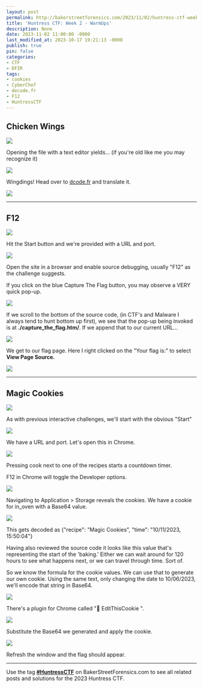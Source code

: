 ```yaml
---
layout: post
permalink: http://bakerstreetforensics.com/2023/11/02/huntress-ctf-week-2-warmups/
title: 'Huntress CTF: Week 2 - WarmUps'
description: None
date: 2023-11-02 11:00:00 -0000
last_modified_at: 2023-10-17 19:21:13 -0000
publish: true
pin: false
categories:
- CTF
- DFIR
tags:
- cookies
- CyberChef
- decode.fr
- F12
- HuntressCTF
---
```

## Chicken Wings

![](https://bakerstreetforensics.com/wp-content/uploads/2023/10/screenshot-2023-10-09-at-9.44.32e280afam.png?w=1024)

Opening the file with a text editor yields... (if you're old like me you may recognize it)

![](https://bakerstreetforensics.com/wp-content/uploads/2023/10/screenshot-2023-10-09-at-3.57.48e280afpm.png?w=683)

Wingdings! Head over to [dcode.fr](http://dcode.fr) and translate it.

![](https://bakerstreetforensics.com/wp-content/uploads/2023/10/screenshot-2023-10-09-at-9.52.17e280afam.png?w=1024)

* * *

## F12

![](https://bakerstreetforensics.com/wp-content/uploads/2023/10/screenshot-2023-10-10-at-10.56.05e280afam.png?w=1024)

Hit the Start button and we're provided with a URL and port.

![](https://bakerstreetforensics.com/wp-content/uploads/2023/10/screenshot-2023-10-10-at-9.42.48e280afam.png?w=1024)

Open the site in a browser and enable source debugging, usually "F12" as the challenge suggests.

If you click on the blue Capture The Flag button, you may observe a VERY quick pop-up.

![](https://bakerstreetforensics.com/wp-content/uploads/2023/10/screenshot-2023-10-10-at-9.46.07e280afam.png?w=1024)

If we scroll to the bottom of the source code, (in CTF's and Malware I always tend to hunt bottom up first), we see that the pop-up being invoked is at **./capture_the_flag.htm/**. If we append that to our current URL...

![](https://bakerstreetforensics.com/wp-content/uploads/2023/10/screenshot-2023-10-10-at-9.48.05e280afam.png?w=1024)

We get to our flag page. Here I right clicked on the "Your flag is:" to select **View Page Source.**

![](https://bakerstreetforensics.com/wp-content/uploads/2023/10/screenshot-2023-10-10-at-9.49.02e280afam.png?w=1024)

* * *

## Magic Cookies

![](https://bakerstreetforensics.com/wp-content/uploads/2023/10/screenshot-2023-10-11-at-9.10.53e280afam.png?w=1024)

As with previous interactive challenges, we'll start with the obvious "Start"

![](https://bakerstreetforensics.com/wp-content/uploads/2023/10/screenshot-2023-10-11-at-10.41.05e280afam.png?w=1024)

We have a URL and port. Let's open this in Chrome.

![](https://bakerstreetforensics.com/wp-content/uploads/2023/10/screenshot-2023-10-11-at-12.24.16e280afpm.png?w=1024)

Pressing cook next to one of the recipes starts a countdown timer.

F12 in Chrome will toggle the Developer options.

![](https://bakerstreetforensics.com/wp-content/uploads/2023/10/screenshot-2023-10-11-at-12.16.42e280afpm.png?w=1024)

Navigating to Application > Storage reveals the cookies. We have a cookie for in_oven with a Base64 value.

![](https://bakerstreetforensics.com/wp-content/uploads/2023/10/screenshot-2023-10-11-at-12.10.02e280afpm.png?w=1024)

This gets decoded as {"recipe": "Magic Cookies", "time": "10/11/2023, 15:50:04"}

Having also reviewed the source code it looks like this value that's representing the start of the 'baking.' Either we can wait around for 120 hours to see what happens next, or we can travel through time. Sort of.

So we know the formula for the cookie values. We can use that to generate our own cookie. Using the same text, only changing the date to 10/06/2023, we'll encode that string in Base64.

![](https://bakerstreetforensics.com/wp-content/uploads/2023/10/screenshot-2023-10-11-at-12.06.51e280afpm.png?w=1024)

There's a plugin for Chrome called "🍪 EditThisCookie ".

![](https://bakerstreetforensics.com/wp-content/uploads/2023/10/screenshot-2023-10-11-at-12.12.13e280afpm.png?w=1024)

Substitute the Base64 we generated and apply the cookie.

![](https://bakerstreetforensics.com/wp-content/uploads/2023/10/screenshot-2023-10-11-at-12.39.18e280afpm.png?w=1024)

Refresh the window and the flag should appear.

* * *

Use the tag [**#HuntressCTF**](https://bakerstreetforensics.com/tag/HuntressCTF/) on BakerStreetForensics.com to see all related posts and solutions for the 2023 Huntress CTF.

